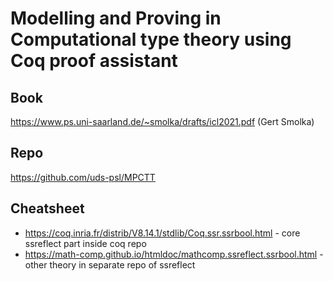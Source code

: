 # Modelling and Proving in Computational type theory using Coq proof assistant

## Book
https://www.ps.uni-saarland.de/~smolka/drafts/icl2021.pdf (Gert Smolka)

## Repo
https://github.com/uds-psl/MPCTT

## Cheatsheet
- https://coq.inria.fr/distrib/V8.14.1/stdlib/Coq.ssr.ssrbool.html - core ssreflect part inside coq repo
- https://math-comp.github.io/htmldoc/mathcomp.ssreflect.ssrbool.html - other theory in separate repo of ssreflect
